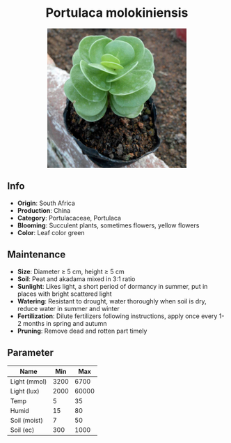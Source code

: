 <h1 align='center'>Portulaca molokiniensis</h1>
<p align="center">
    <img 
        align='center'
        width='320'
        src="../images/portulaca molokiniensis.png" 
        alt='Portulaca molokiniensis' />
</p>

## Info

 - **Origin**: South Africa
 - **Production**: China
 - **Category**: Portulacaceae, Portulaca
 - **Blooming**: Succulent plants, sometimes flowers, yellow flowers
 - **Color**: Leaf color green

## Maintenance

 - **Size**: Diameter ≥ 5 cm, height ≥ 5 cm
 - **Soil**: Peat and akadama mixed in 3:1 ratio
 - **Sunlight**: Likes light, a short period of dormancy in summer, put in places with bright scattered light
 - **Watering**: Resistant to drought, water thoroughly when soil is dry, reduce water in summer and winter
 - **Fertilization**: Dilute fertilizers following instructions,  apply once every 1-2 months in spring and autumn
 - **Pruning**: Remove dead and rotten part timely

## Parameter

| Name         | Min  | Max   |
|--------------|------|-------|
| Light (mmol) | 3200 | 6700  |
| Light (lux)  | 2000 | 60000 |
| Temp         | 5    | 35    |
| Humid        | 15   | 80    |
| Soil (moist) | 7   | 50    |
| Soil (ec)    | 300  | 1000  |